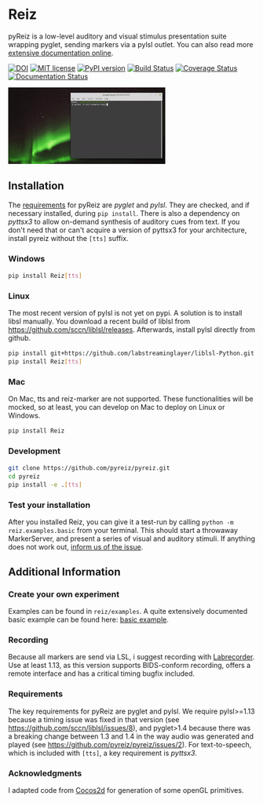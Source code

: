 # Reiz

pyReiz is a low-level auditory and visual stimulus presentation suite wrapping pyglet, sending markers via a pylsl outlet. You can also read more [extensive documentation online](https://reiz.readthedocs.io/en/latest/?badge=latest).

[![DOI](https://zenodo.org/badge/181853750.svg)](https://doi.org/10.5281/zenodo.3551933) [![MIT license](https://img.shields.io/badge/License-MIT-blue.svg)](https://en.wikipedia.org/wiki/MIT_License) [![PyPI version](https://badge.fury.io/py/Reiz.svg)](https://badge.fury.io/py/Reiz) [![Build Status](https://travis-ci.com/pyreiz/pyreiz.svg?branch=master)](https://travis-ci.com/pyreiz/pyreiz) [![Coverage Status](https://coveralls.io/repos/github/pyreiz/pyreiz/badge.svg?branch=master)](https://coveralls.io/github/pyreiz/pyreiz?branch=master) [![Documentation Status](https://readthedocs.org/projects/reiz/badge/?version=latest)](https://reiz.readthedocs.io/en/latest/?badge=latest)

![basic-example](basic-example.gif)

## Installation

The [requirements](#requirements) for pyReiz are _pyglet_ and _pylsl_. They are checked, and if necessary installed, during `pip install`. There is also a dependency on _pyttsx3_ to allow on-demand synthesis of auditory cues from text. If you don't need that or can't acquire a version of pyttsx3 for your architecture, install pyreiz without the `[tts]` suffix.

### Windows

```bash
pip install Reiz[tts]
```

### Linux

The most recent version of pylsl is not yet on pypi. A solution is to install libsl manually. You download a recent build of liblsl from <https://github.com/sccn/liblsl/releases>. Afterwards, install pylsl directly from github.

```bash
pip install git+https://github.com/labstreaminglayer/liblsl-Python.git
pip install Reiz[tts]
```

### Mac

On Mac, tts and reiz-marker are not supported. These functionalities will be mocked, so at least, you can develop on Mac to deploy on Linux or Windows.

```bash
pip install Reiz
```

### Development

```bash
git clone https://github.com/pyreiz/pyreiz.git
cd pyreiz
pip install -e .[tts]
```

### Test your installation

After you installed Reiz, you can give it a test-run by calling `python -m reiz.examples.basic` from your terminal. This should start a throwaway MarkerServer, and present a series of visual and auditory stimuli. If anything does not work out, [inform us of the issue](https://github.com/pyreiz/pyreiz/issues).

## Additional Information

### Create your own experiment

Examples can be found in `reiz/examples`. A quite extensively documented basic example can be found here: [basic example](/reiz/examples/basic.py).

### Recording

Because all markers are send via LSL, i suggest recording with [Labrecorder](https://github.com/labstreaminglayer/App-LabRecorder/releases). Use at least 1.13, as this version supports BIDS-conform recording, offers a remote interface and has a critical timing bugfix included.

### Requirements

The key requirements for pyReiz are pyglet and pylsl. We require pylsl>=1.13 because a timing issue was fixed in that version (see <https://github.com/sccn/liblsl/issues/8>), and pyglet>1.4 because there was a breaking change between 1.3 and 1.4 in the way audio was generated and played (see <https://github.com/pyreiz/pyreiz/issues/2>). For text-to-speech, which is included with `[tts]`, a key requirement is _pyttsx3_.

### Acknowledgments

I adapted code from [Cocos2d](https://github.com/los-cocos/cocos) for generation of some openGL primitives.
